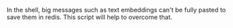 In the shell, big messages such as text embeddings can't be fully pasted to save them in redis. This script will help to overcome that.